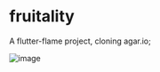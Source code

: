 # fruitality

A flutter-flame project, cloning agar.io;

![image](https://user-images.githubusercontent.com/34414233/213694493-5af53276-418b-454f-8cae-5c4ab11b4aba.png)

